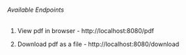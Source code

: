 ###### Available Endpoints

1. View pdf in browser - http://localhost:8080/pdf

2. Download pdf as a file - http://localhost:8080/download
